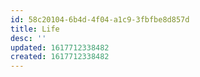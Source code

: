 ```yaml
---
id: 58c20104-6b4d-4f04-a1c9-3fbfbe8d857d
title: Life
desc: ''
updated: 1617712338482
created: 1617712338482
---
```


